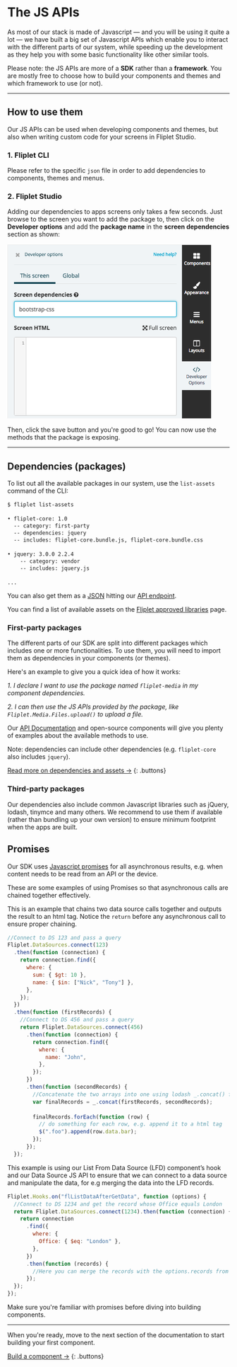 # The JS APIs

As most of our stack is made of Javascript — and you will be using it quite a lot — we have built a big set of Javascript APIs which enable you to interact with the different parts of our system, while speeding up the development as they help you with some basic functionality like other similar tools.

Please note: the JS APIs are more of a **SDK** rather than a **framework**. You are mostly free to choose how to build your components and themes and which framework to use (or not).

---

## How to use them

Our JS APIs can be used when developing components and themes, but also when writing custom code for your screens in Fliplet Studio.

### 1. Fliplet CLI

Please refer to the specific `json` file in order to add dependencies to components, themes and menus.

### 2. Fliplet Studio

Adding our dependencies to apps screens only takes a few seconds. Just browse to the screen you want to add the package to, then click on the **Developer options** and add the **package name** in the **screen dependencies** section as shown:

![Dependencies](assets/img/dependencies.png)

Then, click the save button and you're good to go! You can now use the methods that the package is exposing.

---

## Dependencies (packages)

To list out all the available packages in our system, use the `list-assets` command of the CLI:

```
$ fliplet list-assets

• fliplet-core: 1.0
  -- category: first-party
  -- dependencies: jquery
  -- includes: fliplet-core.bundle.js, fliplet-core.bundle.css

• jquery: 3.0.0 2.2.4
    -- category: vendor
    -- includes: jquery.js

...
```

You can also get them as a [JSON](https://api.fliplet.com/v1/widgets/assets) hitting our [API endpoint](https://api.fliplet.com/v1/widgets/assets).

You can find a list of available assets on the [Fliplet approved libraries](Fliplet-approved-libraries) page.

### First-party packages

The different parts of our SDK are split into different packages which includes one or more functionalities. To use them, you will need to import them as dependencies in your components (or themes).

Here's an example to give you a quick idea of how it works:

*1. I declare I want to use the package named `fliplet-media` in my component dependencies.*

*2. I can then use the JS APIs provided by the package, like `Fliplet.Media.Files.upload()` to upload a file.*

Our [API Documentation](API-Documentation.md) and open-source components will give you plenty of examples about the available methods to use.

Note: dependencies can include other dependencies (e.g. `fliplet-core` also includes `jquery`).

[Read more on dependencies and assets →](Dependencies-and-assets)
{: .buttons}

### Third-party packages

Our dependencies also include common Javascript libraries such as jQuery, lodash, tinymce and many others. We recommend to use them if available (rather than bundling up your own version) to ensure minimum footprint when the apps are built.

## Promises

Our SDK uses [Javascript promises](https://developer.mozilla.org/en-US/docs/Web/JavaScript/Reference/Global_Objects/Promise) for all asynchronous results, e.g. when content needs to be read from an API or the device.

These are some examples of using Promises so that asynchronous calls are chained together effectively.

This is an example that chains two data source calls together and outputs the result to an html tag. Notice the `return` before any asynchronous call to ensure proper chaining.

```js
//Connect to DS 123 and pass a query
Fliplet.DataSources.connect(123)
  .then(function (connection) {
    return connection.find({
      where: {
        sum: { $gt: 10 },
        name: { $in: ["Nick", "Tony"] },
      },
    });
  })
  .then(function (firstRecords) {
    //Connect to DS 456 and pass a query
    return Fliplet.DataSources.connect(456)
      .then(function (connection) {
        return connection.find({
          where: {
            name: "John",
          },
        });
      })
      .then(function (secondRecords) {
        //Concatenate the two arrays into one using lodash _.concat() function
        var finalRecords = _.concat(firstRecords, secondRecords);

        finalRecords.forEach(function (row) {
          // do something for each row, e.g. append it to a html tag
          $(".foo").append(row.data.bar);
        });
      });
  });
```

This example is using our List From Data Source (LFD) component’s hook and our Data Source JS API to ensure that we can connect to a data source and manipulate the data, for e.g merging the data into the LFD records.

```js
Fliplet.Hooks.on("flListDataAfterGetData", function (options) {
  //Connect to DS 1234 and get the record whose Office equals London
  return Fliplet.DataSources.connect(1234).then(function (connection) {
    return connection
      .find({
        where: {
          Office: { $eq: "London" },
        },
      })
      .then(function (records) {
        //Here you can merge the records with the options.records from the LFD.
      });
  });
});
```

Make sure you're familiar with promises before diving into building components.

---

When you're ready, move to the next section of the documentation to start building your first component.

[Build a component →](Building-components.md)
{: .buttons}
